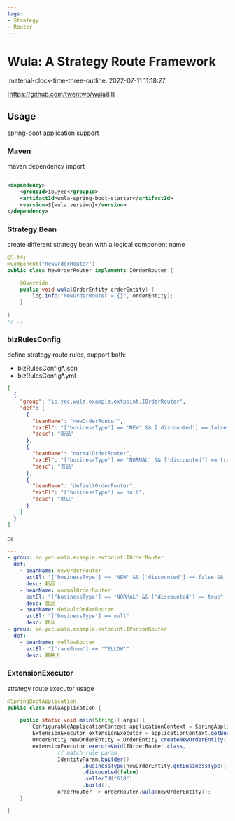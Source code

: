 ```yaml
---
tags:
- Strategy
- Router
---
```


# Wula: A Strategy Route Framework

:material-clock-time-three-outline: 2022-07-11 11:18:27

[https://github.com/twentwo/wula][1]

## Usage

spring-boot application support

### Maven

maven dependency import

```xml

<dependency>
    <groupId>io.yec</groupId>
    <artifactId>wula-spring-boot-starter</artifactId>
    <version>${wula.version}</version>
</dependency>
```

### Strategy Bean

create different strategy bean with a logical component name

```java
@Slf4j
@Component("newOrderRouter")
public class NewOrderRouter implements IOrderRouter {

    @Override
    public void wula(OrderEntity orderEntity) {
        log.info("NewOrderRouter = {}", orderEntity);
    }

}
// ...
```

### bizRulesConfig

define strategy route rules, support both:
- bizRulesConfig*.json
- bizRulesConfig*.yml

```json
[
  {
    "group": "io.yec.wula.example.extpoint.IOrderRouter",
    "def": [
      {
        "beanName": "newOrderRouter",
        "extEl": "['businessType'] == 'NEW' && ['discounted'] == false && ['sellerId'] == '618'",
        "desc": "新品"
      },
      {
        "beanName": "normalOrderRouter",
        "extEl": "['businessType'] == 'NORMAL' && ['discounted'] == true ",
        "desc": "普品"
      },
      {
        "beanName": "defaultOrderRouter",
        "extEl": "['businessType'] == null",
        "desc": "默认"
      }
    ]
  }
]
```

or

```yaml
---
- group: io.yec.wula.example.extpoint.IOrderRouter
  def:
    - beanName: newOrderRouter
      extEl: "['businessType'] == 'NEW' && ['discounted'] == false && ['sellerId'] == '618'"
      desc: 新品
    - beanName: normalOrderRouter
      extEl: "['businessType'] == 'NORMAL' && ['discounted'] == true"
      desc: 普品
    - beanName: defaultOrderRouter
      extEl: "['businessType'] == null"
      desc: 默认
- group: io.yec.wula.example.extpoint.IPersonRouter
  def:
    - beanName: yellowRouter
      extEl: "['raceEnum'] == 'YELLOW'"
      desc: 黄种人
```

### ExtensionExecutor

strategy route executor usage

```java
@SpringBootApplication
public class WulaApplication {

    public static void main(String[] args) {
        ConfigurableApplicationContext applicationContext = SpringApplication.run(WulaApplication.class, args);
        ExtensionExecutor extensionExecutor = applicationContext.getBean(ExtensionExecutor.class);
        OrderEntity newOrderEntity = OrderEntity.createNewOrderEntity();
        extensionExecutor.executeVoid(IOrderRouter.class,
                // match rule param
                IdentityParam.builder()
                        .businessType(newOrderEntity.getBusinessType())
                        .discounted(false)
                        .sellerId("618")
                        .build(),
                orderRouter -> orderRouter.wula(newOrderEntity));
    }

}
```

[1]: https://github.com/twentwo/wula
